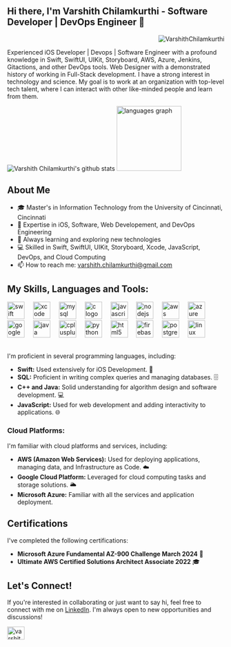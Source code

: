 ## Hi there, I'm Varshith Chilamkurthi - Software Developer | DevOps Engineer 👋

<p align="right"> <img src="https://komarev.com/ghpvc/?username=VarshithChilamkurthi&label=Profile%20views&color=0e75b6&style=flat" alt="VarshithChilamkurthi" /> </p>

Experienced iOS Developer | Devops | Software Engineer with a profound knowledge in Swift, SwiftUI, UIKit, Storyboard, AWS, Azure, Jenkins, Gitactions, and other DevOps tools. Web Designer with a demonstrated history of working in Full-Stack development. I have a strong interest in technology and science. My goal is to work at an organization with top-level tech talent, where I can interact with other like-minded people and learn from them.

 <div class="container">
        <div>
            <img src="https://github-readme-stats.vercel.app/api?username=VarshithChilamkurthi&theme=dark&show_icons=true" alt="Varshith Chilamkurthi's github stats">
            <img src="https://github-readme-stats.vercel.app/api/top-langs?username=VarshithChilamkurthi&locale=en&hide_title=false&layout=compact&card_width=320&langs_count=5&theme=dracula&hide_border=false&order=2" height="150" alt="languages graph">
        </div>
    </div>
    
## About Me

- 🎓 Master's in Information Technology from the University of Cincinnati, Cincinnati
- 💼 Expertise in iOS, Software, Web Developement, and DevOps Engineering
- 🌱 Always learning and exploring new technologies
- 💻 Skilled in Swift, SwiftUI, UIKit, Storyboard, Xcode, JavaScript, DevOps, and Cloud Computing
- 📫 How to reach me: [varshith.chilamkurthi@gmail.com](mailto:varshith.chilamkurthi@gmail.com)

## My Skills, Languages and Tools:
<div align="left">
  <img src="https://cdn.jsdelivr.net/gh/devicons/devicon/icons/swift/swift-original.svg" height="40" alt="swift logo"  />
  <img width="12" />
  <img src="https://cdn.jsdelivr.net/gh/devicons/devicon/icons/xcode/xcode-original.svg" height="40" alt="xcode logo"  />
  <img width="12" />
  <img src="https://cdn.jsdelivr.net/gh/devicons/devicon/icons/mysql/mysql-original.svg" height="40" alt="mysql logo"  />
  <img width="12" />
  <img src="https://cdn.jsdelivr.net/gh/devicons/devicon/icons/c/c-original.svg" height="40" alt="c logo"  />
  <img width="12" />
  <img src="https://www.svgrepo.com/show/349419/javascript.svg" height="40" alt="javascript logo" />
  <img width="12" />
  <img src="https://www.svgrepo.com/show/303658/nodejs-1-logo.svg" height="40" alt="nodejs logo" />
  <img width="12" /> 
  <img src="https://www.svgrepo.com/show/448266/aws.svg" height="40" alt="aws logo" />
  <img width="12" />
  <img src="https://www.svgrepo.com/show/448274/azure.svg" height="40" alt="azure logo" />
  <img width="12" />
  <img src="https://cdn.jsdelivr.net/gh/devicons/devicon/icons/googlecloud/googlecloud-original.svg" height="40" alt="googlecloud logo"  />
  <img width="12" />
  <img src="https://cdn.jsdelivr.net/gh/devicons/devicon/icons/java/java-original.svg" height="40" alt="java logo"  />
  <img width="12" />
  <img src="https://cdn.jsdelivr.net/gh/devicons/devicon/icons/cplusplus/cplusplus-original.svg" height="40" alt="cplusplus logo"  />
  <img width="12" />
  <img src="https://cdn.jsdelivr.net/gh/devicons/devicon/icons/python/python-original.svg" height="40" alt="python logo"  />
  <img width="12" />
  <img src="https://cdn.jsdelivr.net/gh/devicons/devicon/icons/html5/html5-original.svg" height="40" alt="html5 logo"  />
  <img width="12" />
  <img src="https://cdn.jsdelivr.net/gh/devicons/devicon/icons/firebase/firebase-plain.svg" height="40" alt="firebase logo"  />
  <img width="12" />
  <img src="https://cdn.jsdelivr.net/gh/devicons/devicon/icons/postgresql/postgresql-original.svg" height="40" alt="postgresql logo"  />
  <img width="12" />
  <img src="https://cdn.jsdelivr.net/gh/devicons/devicon/icons/linux/linux-original.svg" height="40" alt="linux logo"  />
</div>

<br />

I'm proficient in several programming languages, including:
- **Swift:** Used extensively for iOS Development. 📱
- **SQL:** Proficient in writing complex queries and managing databases. 🗄️
- **C++ and Java:** Solid understanding for algorithm design and software development. 💻
- **JavaScript:** Used for web development and adding interactivity to applications. 🌐

### Cloud Platforms:
I'm familiar with cloud platforms and services, including:
- **AWS (Amazon Web Services):** Used for deploying applications, managing data, and Infrastructure as Code. ☁️
- **Google Cloud Platform:** Leveraged for cloud computing tasks and storage solutions. 🌥️
- **Microsoft Azure:** Familiar with all the services and application deployment.

## Certifications

I've completed the following certifications:

- **Microsoft Azure Fundamental AZ-900 Challenge March 2024** 🧠
- **Ultimate AWS Certified Solutions Architect Associate 2022** 🎓

## Let's Connect!

If you're interested in collaborating or just want to say hi, feel free to connect with me on [LinkedIn](https://www.linkedin.com/in/varshithchilamkurthi/). I'm always open to new opportunities and discussions!

<p align="left">
<a href="https://www.linkedin.com/in/varshithchilamkurthi/" target="blank"><img align="center" src="https://raw.githubusercontent.com/rahuldkjain/github-profile-readme-generator/master/src/images/icons/Social/linked-in-alt.svg" alt="varshith-chilamkurthi" height="30" width="40" /></a>
</p>
<!--
**VarshithChilamkurthi/VarshithChilamkurthi** is a ✨ _special_ ✨ repository because its `README.md` (this file) appears on your GitHub profile.
